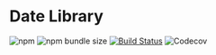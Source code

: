 # Date Library
![npm](https://img.shields.io/npm/v/date-library.svg?style=plastic)
![npm bundle size](https://img.shields.io/bundlephobia/min/date-library.svg?style=plastic)
[![Build Status](https://travis-ci.com/jshams/date-library.svg?branch=master)](https://travis-ci.com/jshams/date-library)
![Codecov](https://img.shields.io/codecov/c/github/jshams/date-library)
